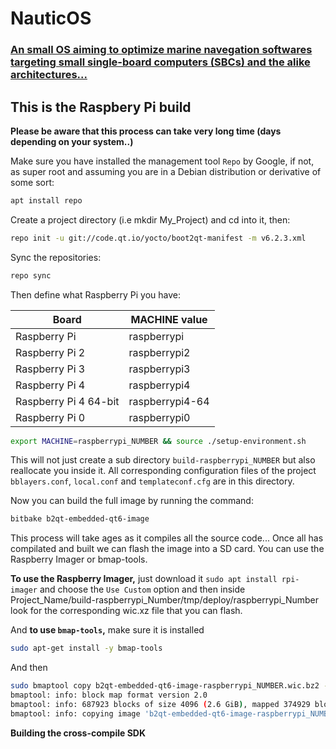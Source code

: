 
# NauticOS

### [An small OS aiming to optimize marine navegation softwares targeting small single-board computers (SBCs) and the alike architectures...](https://github.com/dcoldeira/NauticOS)



## This is the Raspbery Pi build 

**Please be aware that this process can take very long time (days depending on your system..)**

Make sure you have installed the management tool `Repo` by Google, if not, as super root and assuming you are in a Debian distribution or derivative of some sort:

```Bash
apt install repo
```
Create a project directory (i.e mkdir My_Project) and cd into it, then:

```Bash
repo init -u git://code.qt.io/yocto/boot2qt-manifest -m v6.2.3.xml
```

Sync the repositories:

```Bash
repo sync
```
Then define what Raspberry Pi you have:

| Board      | MACHINE value |
| ----------- | ----------- |
| Raspberry Pi | raspberrypi |
| Raspberry Pi 2 | raspberrypi2 |
| Raspberry Pi 3 | raspberrypi3 |
| Raspberry Pi 4 | raspberrypi4 |
| Raspberry Pi 4 64-bit| raspberrypi4-64 |
| Raspberry Pi 0 | raspberrypi0 |


```Bash
export MACHINE=raspberrypi_NUMBER && source ./setup-environment.sh
```

This will not just create a sub directory `build-raspberrypi_NUMBER` but also reallocate you inside it. All corresponding configuration files of the project `bblayers.conf`,  `local.conf` and `templateconf.cfg` are in this directory.

    
Now you can build the full image by running the command:

```Bash
bitbake b2qt-embedded-qt6-image
```

This process will take ages as it compiles all the source code... Once all has compilated and built we can flash the image into a SD card. You can use the Raspberry Imager or bmap-tools. 



**To use the Raspberry Imager,** just download it `sudo apt install rpi-imager` and choose the `Use Custom` option and then inside Project_Name/build-raspberrypi_Number/tmp/deploy/raspberrypi_Number look for the corresponding wic.xz file that you can flash.

And **to use `bmap-tools`,** make sure it is installed

```Bash
sudo apt-get install -y bmap-tools
```

And then 

```Bash
sudo bmaptool copy b2qt-embedded-qt6-image-raspberrypi_NUMBER.wic.bz2 --bmap b2qt-embedded-qt6-image-raspberrypi_NUMBER.wic.bmap /dev/sda
bmaptool: info: block map format version 2.0
bmaptool: info: 687923 blocks of size 4096 (2.6 GiB), mapped 374929 blocks (1.4 GiB or 54.5%)
bmaptool: info: copying image 'b2qt-embedded-qt6-image-raspberrypi_NUMBER.wic.bz2' to block device '/dev/sda' using bmap file 'b2qt-embedded-qt6-image-raspberrypi_NUMBER.wic.bmap'
```
**Building the cross-compile SDK**


